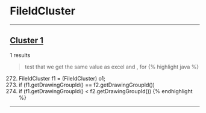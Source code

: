 # FileIdCluster

***

## [Cluster 1](./1)
1 results
> test that we get the same value as excel and , for 
{% highlight java %}
272. FileIdCluster f1 = (FileIdCluster) o1;
274. if (f1.getDrawingGroupId() == f2.getDrawingGroupId())
276. if (f1.getDrawingGroupId() < f2.getDrawingGroupId())
{% endhighlight %}

***

